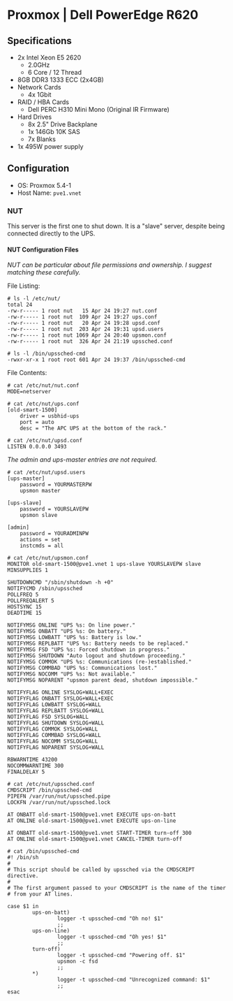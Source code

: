 # Proxmox | Dell PowerEdge R620
## Specifications
- 2x Intel Xeon E5 2620
  - 2.0GHz
  - 6 Core / 12 Thread
- 8GB DDR3 1333 ECC (2x4GB)
- Network Cards
  - 4x 1Gbit
- RAID / HBA Cards
  - Dell PERC H310 Mini Mono (Original IR Firmware)
- Hard Drives
  - 8x 2.5" Drive Backplane
  - 1x 146Gb 10K SAS
  - 7x Blanks
- 1x 495W power supply
## Configuration
- OS: Proxmox 5.4-1
- Host Name: `pve1.vnet`
### NUT
This server is the first one to shut down. It is a "slave" server, despite being connected directly to the UPS.
#### NUT Configuration Files
*NUT can be particular about file permissions and ownership. I suggest matching these carefully.*

File Listing:
```
# ls -l /etc/nut/
total 24
-rw-r----- 1 root nut   15 Apr 24 19:27 nut.conf
-rw-r----- 1 root nut  109 Apr 24 19:27 ups.conf
-rw-r----- 1 root nut   20 Apr 24 19:28 upsd.conf
-rw-r----- 1 root nut  203 Apr 24 19:31 upsd.users
-rw-r----- 1 root nut 1069 Apr 24 20:40 upsmon.conf
-rw-r----- 1 root nut  326 Apr 24 21:19 upssched.conf

```
```
# ls -l /bin/upssched-cmd
-rwxr-xr-x 1 root root 601 Apr 24 19:37 /bin/upssched-cmd
```
File Contents:
```
# cat /etc/nut/nut.conf
MODE=netserver
```
```
# cat /etc/nut/ups.conf
[old-smart-1500]
    driver = usbhid-ups
    port = auto
    desc = "The APC UPS at the bottom of the rack."
```
```
# cat /etc/nut/upsd.conf
LISTEN 0.0.0.0 3493
```
*The admin and ups-master entries are not required.*

```
# cat /etc/nut/upsd.users
[ups-master]
    password = YOURMASTERPW
    upsmon master

[ups-slave]
    password = YOURSLAVEPW
    upsmon slave

[admin]
    password = YOURADMINPW
    actions = set
    instcmds = all
```
```
# cat /etc/nut/upsmon.conf
MONITOR old-smart-1500@pve1.vnet 1 ups-slave YOURSLAVEPW slave
MINSUPPLIES 1

SHUTDOWNCMD "/sbin/shutdown -h +0"
NOTIFYCMD /sbin/upssched
POLLFREQ 5
POLLFREQALERT 5
HOSTSYNC 15
DEADTIME 15

NOTIFYMSG ONLINE "UPS %s: On line power."
NOTIFYMSG ONBATT "UPS %s: On battery."
NOTIFYMSG LOWBATT "UPS %s: Battery is low."
NOTIFYMSG REPLBATT "UPS %s: Battery needs to be replaced."
NOTIFYMSG FSD "UPS %s: Forced shutdown in progress."
NOTIFYMSG SHUTDOWN "Auto logout and shutdown proceeding."
NOTIFYMSG COMMOK "UPS %s: Communications (re-)established."
NOTIFYMSG COMMBAD "UPS %s: Communications lost."
NOTIFYMSG NOCOMM "UPS %s: Not available."
NOTIFYMSG NOPARENT "upsmon parent dead, shutdown impossible."

NOTIFYFLAG ONLINE SYSLOG+WALL+EXEC
NOTIFYFLAG ONBATT SYSLOG+WALL+EXEC
NOTIFYFLAG LOWBATT SYSLOG+WALL
NOTIFYFLAG REPLBATT SYSLOG+WALL
NOTIFYFLAG FSD SYSLOG+WALL
NOTIFYFLAG SHUTDOWN SYSLOG+WALL
NOTIFYFLAG COMMOK SYSLOG+WALL
NOTIFYFLAG COMMBAD SYSLOG+WALL
NOTIFYFLAG NOCOMM SYSLOG+WALL
NOTIFYFLAG NOPARENT SYSLOG+WALL

RBWARNTIME 43200
NOCOMMWARNTIME 300
FINALDELAY 5
```
```co
# cat /etc/nut/upssched.conf
CMDSCRIPT /bin/upssched-cmd
PIPEFN /var/run/nut/upssched.pipe
LOCKFN /var/run/nut/upssched.lock

AT ONBATT old-smart-1500@pve1.vnet EXECUTE ups-on-batt
AT ONLINE old-smart-1500@pve1.vnet EXECUTE ups-on-line

AT ONBATT old-smart-1500@pve1.vnet START-TIMER turn-off 300
AT ONLINE old-smart-1500@pve1.vnet CANCEL-TIMER turn-off
```
```shell
# cat /bin/upssched-cmd
#! /bin/sh
#
# This script should be called by upssched via the CMDSCRIPT directive.
#
# The first argument passed to your CMDSCRIPT is the name of the timer
# from your AT lines.

case $1 in
        ups-on-batt)
                logger -t upssched-cmd "Oh no! $1"
                ;;
        ups-on-line)
                logger -t upssched-cmd "Oh yes! $1"
                ;;
        turn-off)
                logger -t upssched-cmd "Powering off. $1"
                upsmon -c fsd
                ;;
        *)
                logger -t upssched-cmd "Unrecognized command: $1"
                ;;
esac
```